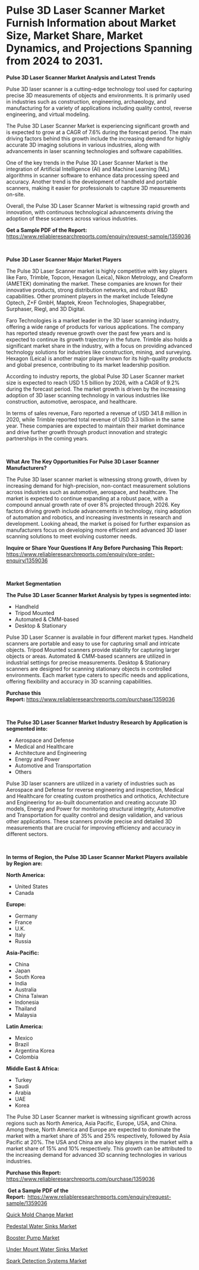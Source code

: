 <p><h1>Pulse 3D Laser Scanner Market Furnish Information about Market Size, Market Share, Market Dynamics, and Projections Spanning from 2024 to 2031.</h1></p><p><strong>Pulse 3D Laser Scanner Market Analysis and Latest Trends</strong></p>
<p><p>Pulse 3D laser scanner is a cutting-edge technology tool used for capturing precise 3D measurements of objects and environments. It is primarily used in industries such as construction, engineering, archaeology, and manufacturing for a variety of applications including quality control, reverse engineering, and virtual modeling.</p><p>The Pulse 3D Laser Scanner Market is experiencing significant growth and is expected to grow at a CAGR of 7.6% during the forecast period. The main driving factors behind this growth include the increasing demand for highly accurate 3D imaging solutions in various industries, along with advancements in laser scanning technologies and software capabilities.</p><p>One of the key trends in the Pulse 3D Laser Scanner Market is the integration of Artificial Intelligence (AI) and Machine Learning (ML) algorithms in scanner software to enhance data processing speed and accuracy. Another trend is the development of handheld and portable scanners, making it easier for professionals to capture 3D measurements on-site.</p><p>Overall, the Pulse 3D Laser Scanner Market is witnessing rapid growth and innovation, with continuous technological advancements driving the adoption of these scanners across various industries.</p></p>
<p><strong>Get a Sample PDF of the Report:&nbsp;</strong> <a href="https://www.reliableresearchreports.com/enquiry/request-sample/1359036">https://www.reliableresearchreports.com/enquiry/request-sample/1359036</a></p>
<p>&nbsp;</p>
<p><strong>Pulse 3D Laser Scanner Major Market Players</strong></p>
<p><p>The Pulse 3D Laser Scanner market is highly competitive with key players like Faro, Trimble, Topcon, Hexagon (Leica), Nikon Metrology, and Creaform (AMETEK) dominating the market. These companies are known for their innovative products, strong distribution networks, and robust R&D capabilities. Other prominent players in the market include Teledyne Optech, Z+F GmbH, Maptek, Kreon Technologies, Shapegrabber, Surphaser, Riegl, and 3D Digital.</p><p>Faro Technologies is a market leader in the 3D laser scanning industry, offering a wide range of products for various applications. The company has reported steady revenue growth over the past few years and is expected to continue its growth trajectory in the future. Trimble also holds a significant market share in the industry, with a focus on providing advanced technology solutions for industries like construction, mining, and surveying. Hexagon (Leica) is another major player known for its high-quality products and global presence, contributing to its market leadership position.</p><p>According to industry reports, the global Pulse 3D Laser Scanner market size is expected to reach USD 1.5 billion by 2026, with a CAGR of 9.2% during the forecast period. The market growth is driven by the increasing adoption of 3D laser scanning technology in various industries like construction, automotive, aerospace, and healthcare.</p><p>In terms of sales revenue, Faro reported a revenue of USD 341.8 million in 2020, while Trimble reported total revenue of USD 3.3 billion in the same year. These companies are expected to maintain their market dominance and drive further growth through product innovation and strategic partnerships in the coming years.</p></p>
<p>&nbsp;</p>
<p><strong>What Are The Key Opportunities For Pulse 3D Laser Scanner Manufacturers?</strong></p>
<p><p>The Pulse 3D laser scanner market is witnessing strong growth, driven by increasing demand for high-precision, non-contact measurement solutions across industries such as automotive, aerospace, and healthcare. The market is expected to continue expanding at a robust pace, with a compound annual growth rate of over 8% projected through 2026. Key factors driving growth include advancements in technology, rising adoption of automation and robotics, and increasing investments in research and development. Looking ahead, the market is poised for further expansion as manufacturers focus on developing more efficient and advanced 3D laser scanning solutions to meet evolving customer needs.</p></p>
<p><strong>Inquire or Share Your Questions If Any Before Purchasing This Report:</strong> <a href="https://www.reliableresearchreports.com/enquiry/pre-order-enquiry/1359036">https://www.reliableresearchreports.com/enquiry/pre-order-enquiry/1359036</a></p>
<p>&nbsp;</p>
<p><strong>Market Segmentation</strong></p>
<p><strong>The Pulse 3D Laser Scanner Market Analysis by types is segmented into:</strong></p>
<p><ul><li>Handheld</li><li>Tripod Mounted</li><li>Automated & CMM-based</li><li>Desktop & Stationary</li></ul></p>
<p><p>Pulse 3D Laser Scanner is available in four different market types. Handheld scanners are portable and easy to use for capturing small and intricate objects. Tripod Mounted scanners provide stability for capturing larger objects or areas. Automated & CMM-based scanners are utilized in industrial settings for precise measurements. Desktop & Stationary scanners are designed for scanning stationary objects in controlled environments. Each market type caters to specific needs and applications, offering flexibility and accuracy in 3D scanning capabilities.</p></p>
<p><strong>Purchase this Report:&nbsp;</strong><a href="https://www.reliableresearchreports.com/purchase/1359036">https://www.reliableresearchreports.com/purchase/1359036</a></p>
<p>&nbsp;</p>
<p><strong>The Pulse 3D Laser Scanner Market Industry Research by Application is segmented into:</strong></p>
<p><ul><li>Aerospace and Defense</li><li>Medical and Healthcare</li><li>Architecture and Engineering</li><li>Energy and Power</li><li>Automotive and Transportation</li><li>Others</li></ul></p>
<p><p>Pulse 3D laser scanners are utilized in a variety of industries such as Aerospace and Defense for reverse engineering and inspection, Medical and Healthcare for creating custom prosthetics and orthotics, Architecture and Engineering for as-built documentation and creating accurate 3D models, Energy and Power for monitoring structural integrity, Automotive and Transportation for quality control and design validation, and various other applications. These scanners provide precise and detailed 3D measurements that are crucial for improving efficiency and accuracy in different sectors.</p></p>
<p>&nbsp;</p>
<p><strong>In terms of Region, the Pulse 3D Laser Scanner Market Players available by Region are:</strong></p>
<p>
    <p> <strong> North America: </strong>
        <ul>
            <li>United States</li>
            <li>Canada</li>
        </ul>
        </p> 
    <p> <strong> Europe: </strong>
        <ul>
            <li>Germany</li>
            <li>France</li>
            <li>U.K.</li>
            <li>Italy</li>
            <li>Russia</li>
        </ul>
        </p> 
    <p> <strong> Asia-Pacific: </strong>
        <ul>
            <li>China</li>
            <li>Japan</li>
            <li>South Korea</li>
            <li>India</li>
            <li>Australia</li>
            <li>China Taiwan</li>
            <li>Indonesia</li>
            <li>Thailand</li>
            <li>Malaysia</li>
        </ul>
        </p> 
    <p> <strong> Latin America: </strong>
        <ul>
            <li>Mexico</li>
            <li>Brazil</li>
            <li>Argentina Korea</li>
            <li>Colombia</li>
        </ul>
        </p> 
    <p> <strong> Middle East & Africa: </strong>
        <ul>
            <li>Turkey</li>
            <li>Saudi</li>
            <li>Arabia</li>
            <li>UAE</li>
            <li>Korea</li>
        </ul>
    </p>
    </p>
<p><p>The Pulse 3D Laser Scanner market is witnessing significant growth across regions such as North America, Asia Pacific, Europe, USA, and China. Among these, North America and Europe are expected to dominate the market with a market share of 35% and 25% respectively, followed by Asia Pacific at 20%. The USA and China are also key players in the market with a market share of 15% and 10% respectively. This growth can be attributed to the increasing demand for advanced 3D scanning technologies in various industries.</p></p>
<p><strong>Purchase this Report: </strong><a href="https://www.reliableresearchreports.com/purchase/1359036">https://www.reliableresearchreports.com/purchase/1359036</a></p>
<p>&nbsp;<strong>Get a Sample PDF of the Report:&nbsp;&nbsp;</strong><a href="https://www.reliableresearchreports.com/enquiry/request-sample/1359036">https://www.reliableresearchreports.com/enquiry/request-sample/1359036</a></p>
<p><strong></strong></p>
<p><p><a href="https://medium.com/@digitaldiviner12/quick-mold-change-nbsp-market-focuses-on-market-share-size-and-projected-forecast-till-2031-3458dd356225">Quick Mold Change Market</a></p><p><a href="https://github.com/mabutironaldo/Market-Research-Report-List-3/blob/main/pedestal-water-sinks-market.md">Pedestal Water Sinks Market</a></p><p><a href="https://medium.com/@greisdukagjini2014/booster-pump-market-share-evolution-and-market-growth-trends-2024-2031-3b9e4b50c66d">Booster Pump Market</a></p><p><a href="https://github.com/Paul14Anderson63/Market-Research-Report-List-2/blob/main/under-mount-water-sinks-market.md">Under Mount Water Sinks Market</a></p><p><a href="https://medium.com/@lorimyers95/spark-detection-systems-market-competitive-analysis-market-trends-and-forecast-to-2031-a61e6f007c88">Spark Detection Systems Market</a></p></p>